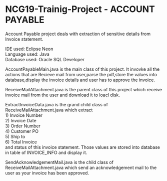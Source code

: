 # NCG19-Trainig-Project - ACCOUNT PAYABLE

Account Payable project deals with extraction of sensitive details from Invoice statement.

IDE used: Eclipse Neon\
Language used: Java\
Database used: Oracle SQL Developer


AccountPayableMain.java is the main class of this project. It invovke all the actions that are Recieve mail from user,parse the pdf,store the values into database,display the invoice details and user has to approve the invoice.

ReceiveMailAttachment.java is the parent class of this project which receive invoice mail from the user and download it to loacl disk.

ExtractInvoiceData.java is the grand child class of ReceiveMailAttachment.java which extract\
          1) Invoice Number\
          2) Invoice Date\
          3) Order Number\
          4) Customer PO\
          5) Ship to \
          6) Total Invoice\
and status of this invoice statement. Those values are stored into database in table of INVOICE_INFO and display it.

SendAcknowledgementMail.java is the child class of ReceiveMailAttachment.java which send an acknowledgement mail to the user as your invoice has been approved.  
          
